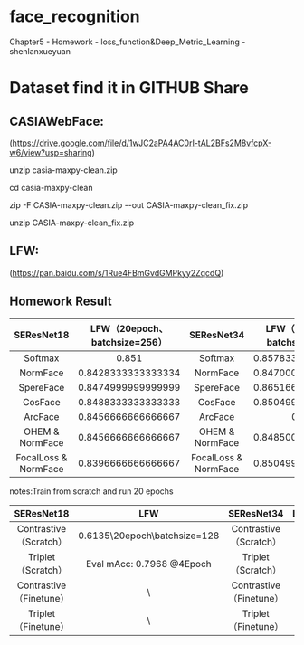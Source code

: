 # face_recognition
Chapter5 - Homework - loss_function&amp;Deep_Metric_Learning - shenlanxueyuan

# Dataset find it in GITHUB Share
## CASIAWebFace:

(https://drive.google.com/file/d/1wJC2aPA4AC0rI-tAL2BFs2M8vfcpX-w6/view?usp=sharing)

unzip casia-maxpy-clean.zip

cd casia-maxpy-clean

zip -F CASIA-maxpy-clean.zip --out CASIA-maxpy-clean_fix.zip

unzip CASIA-maxpy-clean_fix.zip

## LFW:

(https://pan.baidu.com/s/1Rue4FBmGvdGMPkyy2ZqcdQ)

## Homework Result

|      SEResNet18       |LFW（20epoch、batchsize=256）|       SEResNet34      |LFW（20epoch、batchsize=128）|
|:---------------------:|:---------------------------:|:---------------------:|:---------------------------:|
|       Softmax         | 0.851                       |       Softmax         |0.8578333333333333           |
|       NormFace        | 0.8428333333333334          |       NormFace        |0.8470000000000001           |
|      SpereFace        | 0.8474999999999999          |      SpereFace        |0.8651666666666665           |
|       CosFace         | 0.8488333333333333          |       CosFace         |0.8504999999999999           |
|       ArcFace         | 0.8456666666666667          |       ArcFace         |0.755                        |
|   OHEM & NormFace     | 0.8456666666666667          |   OHEM & NormFace     |0.8485000000000001           |
|FocalLoss & NormFace   | 0.8396666666666667          |FocalLoss & NormFace   |0.8504999999999999           |

notes:Train from scratch and run 20 epochs

|      SEResNet18       |LFW                          |       SEResNet34      |LFW                          |
|:---------------------:|:---------------------------:|:---------------------:|:---------------------------:|
|Contrastive（Scratch） |0.6135\20epoch\batchsize=128 | Contrastive（Scratch）|        \                    |
|  Triplet（Scratch）   | Eval mAcc: 0.7968  @4Epoch  |  Triplet（Scratch）   |        \                    |
|Contrastive（Finetune）|     \                       |Contrastive（Finetune）|        \                    |
| Triplet（Finetune）   |     \                       | Triplet（Finetune）   |        \                    |
